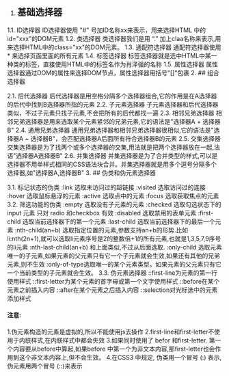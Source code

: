 1. ## 基础选择器

  1.1. ID选择器
  ID选择器使用 "#" 号加ID名称xx来表示，用来选择HTML 中的id="xxx"的DOM元素
  1.2. 类选择器
  类选择器我们是用 “.” 加上claa名称来表示,用来选择HTML中的class="xx"的DOM元素。
  1.3. 通配符选择器
  通配符选择器使用 * 来选择页面里面的所有元素
  1.4. 标签选择器
  标签选择器就是选中HTML中某一种类的标签，直接使用HTML中的标签名作为肖泽强的名称
  1.5. 属性选择器
  属性选择器通过DOM的属性来选择DOM节点，属性选择器用括号"[]"包裹
2. ## 组合选择器

  2.1. 后代选择器
  后代选择器是用空格分隔多个选择器组合,它的作用是在A选择器的后代中找到B选择器所指的元素
  2.2. 子元素选择器
  子元素选择器和后代选择器类似，不过子元素只找子元素,不会把所有的后代都找一遍
  2.3. 相邻兄弟选择器
  相邻兄弟选择器是用来选取某个元素紧邻的兄弟元素,它的语法是"选择器A + 选择器B"
  2.4. 通用兄弟选择器
  通用兄弟选择器和相邻兄弟选择器很相似,它的语法是"选择器A ~ 选择器B"，会匹配选择器A后面所有符合选择器B的元素
  2.5. 交集选择器
  交集选择器是为了找两个或多个选择器的交集,用法就是把两个选择器放在一起,法语"选择器A选择器B"
  2.6. 并集选择器
  并集选择器是为了合并类型的样式,可以是选择器不用单样式相同的CSS语法块合并。并集选择器就是用多个逗号分隔多个选择器,如"选择器A,选择器B"
3. ## 伪类和伪元素选择器

  3.1. 标记状态的伪类
  :link 选取未访问过的超链接
  :visited 选取访问过的连接
  :hover 选取鼠标悬浮的元素
  :active 选取点中的元素
  :focus 选取获取焦点的元素
  3.2. 筛选功能的伪类
  :empty 选取没有子元素的元素
  :checked
  选取勾选状态下的input 元素  只对 radio 和checkbox 有效
  :disabled 选取禁用的表单元素
  :first-child 选取当前选择器下的第一个元素
  :last-child 选取当前选择器下的最后一个元素
  :nth-child(an+b) 选取指定位置的元素,参数支持an+b的形势.比如 li:nth(2n+1),就可以选取li元素序号是2的整数倍+1的所有元素,也就是1,3,5,7,9序号的li元素
  :nth-last-child(an+b) 和上面类似,不过从后面选取.
  :only-child 选取元素唯一的子元素,如果元素的父元素只有它一个子元素就会生效,如果还有其他的兄弟元素,则不生效
  :only-of-type选取唯一的某个元素类型。如果元素的父元素只有它一个当前类型的子元素就会生效。
  3.3. 伪元素选择器
  ::first-line为元素的第一行使用样式
  ::first-letter为某个元素的首字母或第一个文字使用样式
  ::before在某个元素之前插入内容
  ::after在某个元素之后插入内容
  ::selection对光标选中的元素添加样式

#### 注意:

1.伪元素构造的元素是虚拟的,所以不能使用js去操作
2.first-line和first-letter不使用于内联样式,在内联样式中都会失效
3.如果同时使用了 befor 和first-letter. 第一个内容要从before中算起,如果before 中第一个为非文本内容,那first-letter也会作用到这个非文本内容上,但不会生效。
4.在CSS3 中规定, 伪类用一个冒号 (:) 表示, 伪元素用两个冒号 (::)来表示